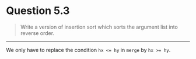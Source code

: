 # Question 5.3

> Write a version of insertion sort which sorts the argument list into reverse order.

---

We only have to replace the condition `hx <= hy` in `merge` by `hx >= hy`.
